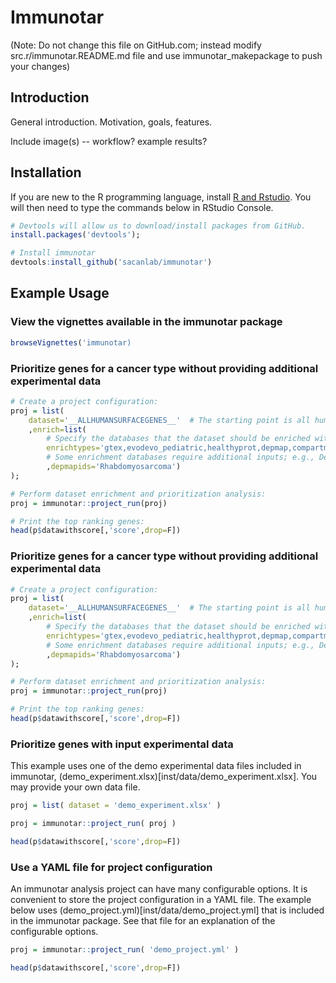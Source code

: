 # Immunotar

(Note: Do not change this file on GitHub.com; instead modify src.r/immunotar.README.md file and use immunotar_makepackage to push your changes)

## Introduction

General introduction. Motivation, goals, features.

Include image(s) -- workflow? example results?


## Installation

If you are new to the R programming language, install [R and Rstudio](https://posit.co/download/rstudio-desktop/). You will then need to type the commands below in RStudio Console.

```r
# Devtools will allow us to download/install packages from GitHub.
install.packages('devtools');

# Install immunotar
devtools:install_github('sacanlab/immunotar')
```


## Example Usage

### View the vignettes available in the immunotar package
```r
browseVignettes('immunotar)
```

### Prioritize genes for a cancer type without providing additional experimental data
```r
# Create a project configuration:
proj = list(
	dataset='__ALLHUMANSURFACEGENES__'  # The starting point is all human surface genes
	,enrich=list(
		# Specify the databases that the dataset should be enriched with:
		enrichtypes='gtex,evodevo_pediatric,healthyprot,depmap,compartments_sp,cirfess_spc'
		# Some enrichment databases require additional inputs; e.g., Depmap database requires a disease name:
		,depmapids='Rhabdomyosarcoma')
);

# Perform dataset enrichment and prioritization analysis:
proj = immunotar::project_run(proj)

# Print the top ranking genes:
head(p$datawithscore[,'score',drop=F])
```


### Prioritize genes for a cancer type without providing additional experimental data
```r
# Create a project configuration:
proj = list(
	dataset='__ALLHUMANSURFACEGENES__'  # The starting point is all human surface genes
	,enrich=list(
		# Specify the databases that the dataset should be enriched with:
		enrichtypes='gtex,evodevo_pediatric,healthyprot,depmap,compartments_sp,cirfess_spc'
		# Some enrichment databases require additional inputs; e.g., Depmap database requires a disease name:
		,depmapids='Rhabdomyosarcoma')
);

# Perform dataset enrichment and prioritization analysis:
proj = immunotar::project_run(proj)

# Print the top ranking genes:
head(p$datawithscore[,'score',drop=F])
```


### Prioritize genes with input experimental data
This example uses one of the demo experimental data files included in immunotar, (demo_experiment.xlsx)[inst/data/demo_experiment.xlsx]. You may provide your own data file.

```r
proj = list( dataset = 'demo_experiment.xlsx' )

proj = immunotar::project_run( proj )

head(p$datawithscore[,'score',drop=F])
```


### Use a YAML file for project configuration
An immunotar analysis project can have many configurable options. It is convenient to store the project configuration in a YAML file. The example below uses (demo_project.yml)[inst/data/demo_project.yml] that is included in the immunotar package. See that file for an explanation of the configurable options.

```r
proj = immunotar::project_run( 'demo_project.yml' )

head(p$datawithscore[,'score',drop=F])
```